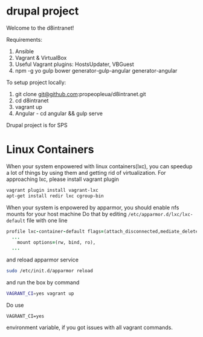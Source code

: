 drupal project
======
Welcome to the d8intranet!

Requirements: 
1. Ansible 
2. Vagrant & VirtualBox 
3. Useful Vagrant plugins: HostsUpdater, VBGuest 
4. npm -g yo gulp bower generator-gulp-angular generator-angular

To setup project locally: 
1. git clone git@github.com:propeopleua/d8intranet.git 
2. cd d8intranet 
3. vagrant up 
4. Angular - cd angular && gulp serve

Drupal project is for SPS


Linux Containers
=====

When your system enpowered with linux containers(lxc), you can speedup a lot of things by
using them and getting rid of virtualization.
For approaching lxc, please install vagrant plugin

```sh
vagrant plugin install vagrant-lxc
apt-get install redir lxc cgroup-bin
```

When your system is enpowered by apparmor, you should enable nfs mounts for your host
machine
Do that by editing ```/etc/apparmor.d/lxc/lxc-default``` file with one line

```ruby
profile lxc-container-default flags=(attach_disconnected,mediate_deleted) {
  ...
    mount options=(rw, bind, ro),
  ...
```
and reload apparmor service
```sh
sudo /etc/init.d/apparmor reload
```


and run the box by command

```sh
VAGRANT_CI=yes vagrant up
```

Do use 
```
VAGRANT_CI=yes
```
environment variable, if you got issues with all vagrant commands.
